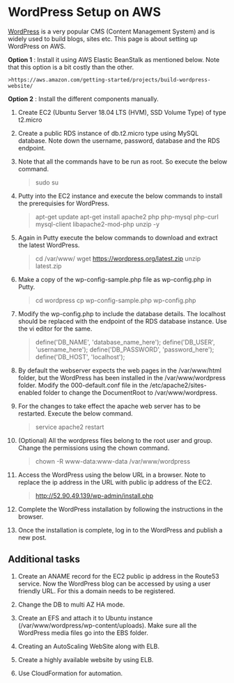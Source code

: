 # WordPress Setup on AWS

[WordPress](https://wordpress.org/) is a very popular CMS (Content Management System) and is widely used to build blogs, sites etc. This page is about setting up WordPress on AWS.

**Option 1** : Install it using AWS Elastic BeanStalk as mentioned below. Note that this option is a bit costly than the other.

	>https://aws.amazon.com/getting-started/projects/build-wordpress-website/
	
**Option 2** : Install the different components manually.

1. Create EC2 (Ubuntu Server 18.04 LTS (HVM), SSD Volume Type) of type t2.micro
	
1.  Create a public RDS instance of db.t2.micro type using MySQL database. Note down the username, password, database and the RDS endpoint.
	
1. Note that all the commands have to be run as root. So execute the below command.
   >sudo su 

1. Putty into the EC2 instance and execute the below commands to install the prerequisies for WordPress.
   >apt-get update
   >apt-get install apache2 php php-mysql php-curl mysql-client libapache2-mod-php unzip -y

1. Again in Putty execute the below commands to download and extract the latest WordPress.
   >cd /var/www/
   >wget https://wordpress.org/latest.zip
   >unzip latest.zip

1. Make a copy of the wp-config-sample.php file as wp-config.php in Putty.
   >cd wordpress
   >cp wp-config-sample.php wp-config.php
		
1. Modify the wp-config.php to include the database details. The localhost should be replaced with the endpoint of the RDS database instance. Use the vi editor for the same.	
   >define('DB_NAME', 'database_name_here');
   >define('DB_USER', 'username_here');
   >define('DB_PASSWORD', 'password_here');
   >define('DB_HOST', 'localhost');
		
1. By default the webserver expects the web pages in the /var/www/html folder, but the WordPress has been installed in the /var/www/wordpress folder. Modify the 000-default.conf file in the /etc/apache2/sites-enabled folder to change the DocumentRoot to /var/www/wordpress.
		
1. For the changes to take effect the apache web server has to be restarted. Execute the below command.
	>service apache2 restart
		
1. (Optional) All the wordpress files belong to the root user and group. Change the permissions using the chown command.
	>chown -R www-data:www-data /var/www/wordpress
		
1. Access the WordPress using the below URL in a browser. Note to replace the ip address in the URL with public ip address of the EC2.
	>http://52.90.49.139/wp-admin/install.php
		
1. Complete the WordPress installation by following the instructions in the browser.

1. Once the installation is complete, log in to the WordPress and publish a new post.

## Additional tasks 

1. Create an ANAME record for the EC2 public ip address in the Route53 service. Now the WordPress blog can be accessed by using a user friendly URL. For this a domain needs to be registered.

1. Change the DB to multi AZ HA mode.

1. Create an EFS and attach it to Ubuntu instance (/var/www/wordpress/wp-content/uploads). Make sure all the WordPress media files go into the EBS folder.

1. Creating an AutoScaling WebSite along with ELB.

1. Create a highly available website by using ELB.
		
1. Use CloudFormation for automation.
